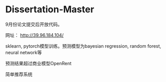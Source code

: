 # Dissertation-Master
9月份论文提交后开放代码。

网址：
http://39.96.184.104/

sklearn, pytorch模型训练。预测模型为bayesian regression, random forest, neural network等

预测结果超过商业模型OpenRent

简单推荐系统
